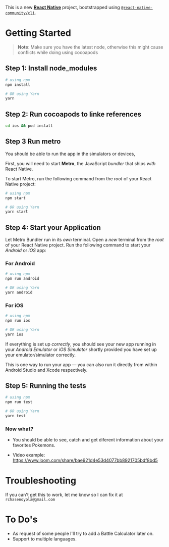 This is a new [**React Native**](https://reactnative.dev) project, bootstrapped using [`@react-native-community/cli`](https://github.com/react-native-community/cli).

# Getting Started

>**Note**: Make sure you have the latest node, otherwise this might cause conflicts while doing using cocoapods

## Step 1: Install node_modules

```bash
# using npm
npm install

# OR using Yarn
yarn
```

## Step 2: Run cocoapods to linke references

```bash
cd ios && pod install
```

## Step 3 Run metro

You should be able to run the app in the simulators or devices,

First, you will need to start **Metro**, the JavaScript _bundler_ that ships _with_ React Native.

To start Metro, run the following command from the _root_ of your React Native project:

```bash
# using npm
npm start

# OR using Yarn
yarn start
```

## Step 4: Start your Application

Let Metro Bundler run in its _own_ terminal. Open a _new_ terminal from the _root_ of your React Native project. Run the following command to start your _Android_ or _iOS_ app:

### For Android

```bash
# using npm
npm run android

# OR using Yarn
yarn android
```

### For iOS

```bash
# using npm
npm run ios

# OR using Yarn
yarn ios
```

If everything is set up _correctly_, you should see your new app running in your _Android Emulator_ or _iOS Simulator_ shortly provided you have set up your emulator/simulator correctly.

This is one way to run your app — you can also run it directly from within Android Studio and Xcode respectively.

## Step 5: Running the tests

```bash
# using npm
npm run test

# OR using Yarn
yarn test
```

### Now what?

- You should be able to see, catch and get diferent information about your favorites Pokemons.

- Video example: https://www.loom.com/share/bae921d4e53d4077bb8921705bdf8bd5

# Troubleshooting

If you can't get this to work, let me know so I can fix it at `rchasenoyola@gmail.com`

# To Do's

- As request of some people I'll try to add a Battle Calculator later on.
- Support to multiple languages.


